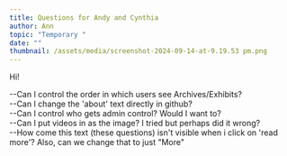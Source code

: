 ```yaml
---
title: Questions for Andy and Cynthia
author: Ann
topic: "Temporary "
date: ""
thumbnail: /assets/media/screenshot-2024-09-14-at-9.19.53 pm.png
---
```

Hi!

\--Can I control the order in which users see Archives/Exhibits?\
--Can I change the 'about' text directly in github?\
--Can I control who gets admin control? Would I want to?\
--Can I put videos in as the image? I tried but perhaps did it wrong?\
--How come this text (these questions) isn't visible when i click on 'read more'? Also, can we change that to just "More"
